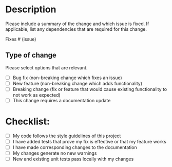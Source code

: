 # Description #

Please include a summary of the change and which issue is fixed. If applicable, list any dependencies that are required for this change.

Fixes # (issue)

## Type of change ##

Please select options that are relevant.

- [ ] Bug fix (non-breaking change which fixes an issue)
- [ ] New feature (non-breaking change which adds functionality)
- [ ] Breaking change (fix or feature that would cause existing functionality to not work as expected)
- [ ] This change requires a documentation update

# Checklist: #

- [ ] My code follows the style guidelines of this project
- [ ] I have added tests that prove my fix is effective or that my feature works
- [ ] I have made corresponding changes to the documentation
- [ ] My changes generate no new warnings
- [ ] New and existing unit tests pass locally with my changes
